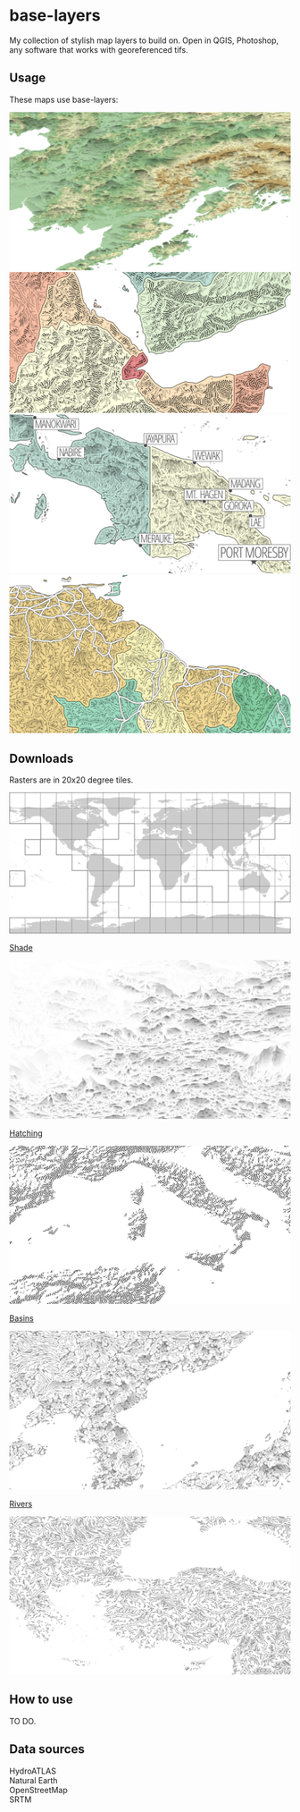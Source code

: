 # base-layers

My collection of stylish map layers to build on. Open in QGIS, Photoshop, any software that works with georeferenced tifs.

## Usage

These maps use base-layers:  

<img src="img/shade_example.png"/>
<img src="img/hatching_example.png"/>
<img src="img/basins_example.png"/>
<img src="img/rivers_example.png"/>

## Downloads

Rasters are in 20x20 degree tiles.

<img src="img/grid_20_20.png"/>

[Shade](https://github.com/geographyclub/base-layers/tree/main/shade)

<img src="img/shade_xmin_60_xmax_80_ymin_30_ymax_50.png"/>

[Hatching](https://github.com/geographyclub/base-layers/tree/main/hatching)

<img src="img/hatching_xmin_0_xmax_20_ymin_30_ymax_50.png"/>

[Basins](https://github.com/geographyclub/base-layers/tree/main/basins)

<img src="img/basins_xmin_120_xmax_140_ymin_30_ymax_50.png"/>

[Rivers](https://github.com/geographyclub/base-layers/tree/main/rivers)

<img src="img/rivers_xmin_20_xmax_40_ymin_30_ymax_50.png"/>

## How to use

TO DO.

## Data sources

HydroATLAS  
Natural Earth  
OpenStreetMap  
SRTM  
